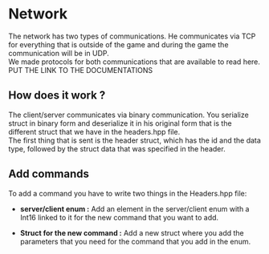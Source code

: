 # Network
The network has two types of communications. He communicates via TCP for everything that is outside of the game and during the game the communication will be in UDP.  
We made protocols for both communications that are available to read here. PUT THE LINK TO THE DOCUMENTATIONS

## How does it work ?
The client/server communicates via binary communication. You serialize struct in binary form and deserialize it in his original form that is the different struct that we have in the headers.hpp file.  
The first thing that is sent is the header struct, which has the id and the data type, followed by the struct data that was specified in the header.

## Add commands
To add a command you have to write two things in the Headers.hpp file:  
* **server/client enum :**
Add an element in the server/client enum with a Int16 linked to it for the new command that you want to add.

* **Struct for the new command :**
Add a new struct where you add the parameters that you need for the command that you add in the enum.